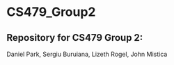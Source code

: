 # CS479_Group2

## Repository for CS479 Group 2: 

Daniel Park, Sergiu Buruiana, Lizeth Rogel, John Mistica
